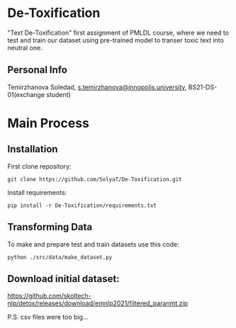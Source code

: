 # De-Toxification
"Text De-Toxification" first assignment of PMLDL course, where we need to test and train our dataset using pre-trained model to transer toxic text into neutral one.

## Personal Info
Temirzhanova Soledad, s.temirzhanova@innopolis.university, BS21-DS-01(exchange student)

# Main Process
## Installation
First clone repository:
```
git clone https://github.com/SolyaT/De-Toxification.git
```
Install requirements:
```
pip install -r De-Toxification/requirements.txt
```
## Transforming Data
To make and prepare test and train datasets use this code:
```
python ./src/data/make_dataset.py
```

## Download initial dataset:
https://github.com/skoltech-nlp/detox/releases/download/emnlp2021/filtered_paranmt.zip

P.S. csv files were too big...
